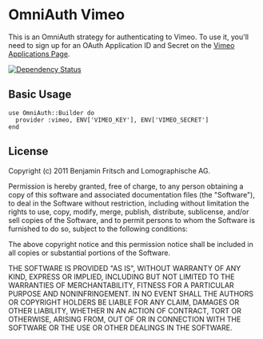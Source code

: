 # OmniAuth Vimeo

This is an OmniAuth strategy for authenticating to Vimeo. To
use it, you'll need to sign up for an OAuth Application ID and Secret
on the [Vimeo Applications Page](http://vimeo.com/api/applications).

[![Dependency Status](https://gemnasium.com/beanieboi/omniauth-vimeo.png)](https://gemnasium.com/beanieboi/omniauth-vimeo)

## Basic Usage

    use OmniAuth::Builder do
      provider :vimeo, ENV['VIMEO_KEY'], ENV['VIMEO_SECRET']
    end

## License

Copyright (c) 2011 Benjamin Fritsch and Lomographische AG.

Permission is hereby granted, free of charge, to any person obtaining a copy of this software and associated documentation files (the "Software"), to deal in the Software without restriction, including without limitation the rights to use, copy, modify, merge, publish, distribute, sublicense, and/or sell copies of the Software, and to permit persons to whom the Software is furnished to do so, subject to the following conditions:

The above copyright notice and this permission notice shall be included in all copies or substantial portions of the Software.

THE SOFTWARE IS PROVIDED "AS IS", WITHOUT WARRANTY OF ANY KIND, EXPRESS OR IMPLIED, INCLUDING BUT NOT LIMITED TO THE WARRANTIES OF MERCHANTABILITY, FITNESS FOR A PARTICULAR PURPOSE AND NONINFRINGEMENT. IN NO EVENT SHALL THE AUTHORS OR COPYRIGHT HOLDERS BE LIABLE FOR ANY CLAIM, DAMAGES OR OTHER LIABILITY, WHETHER IN AN ACTION OF CONTRACT, TORT OR OTHERWISE, ARISING FROM, OUT OF OR IN CONNECTION WITH THE SOFTWARE OR THE USE OR OTHER DEALINGS IN THE SOFTWARE.
